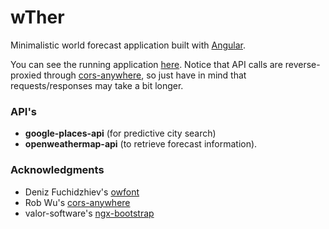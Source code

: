 # wTher

Minimalistic world forecast application built with [Angular](https://angular.io/).

You can see the running application [here](https://alxpez.github.io/wther/).
Notice that API calls are reverse-proxied through [cors-anywhere](https://github.com/Rob--W/cors-anywhere),
so just have in mind that requests/responses may take a bit longer.


### API's

- **google-places-api** (for predictive city search)
- **openweathermap-api** (to retrieve forecast information).


### Acknowledgments

- Deniz Fuchidzhiev's [owfont](https://github.com/websygen/owfont)
- Rob Wu's [cors-anywhere](https://github.com/Rob--W/cors-anywhere)
- valor-software's [ngx-bootstrap](https://github.com/valor-software/ngx-bootstrap)
